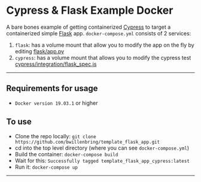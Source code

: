 # Cypress & Flask Example Docker
A bare bones example of getting containerized [Cypress](https://cypress.io) to target a containerized simple [Flask](https://flask.palletsprojects.com) app. `docker-compose.yml` consists of 2 services:
1. `flask`: has a volume mount that allow you to modify the app on the fly by editing [flask/app.py](flask/app.py)
1. `cypress`: has a volume mount that allows you to modify the cypress test [cypress/integration/flask_spec.js](cypress/integration/flask_spec.js)

----
## Requirements for usage
- `Docker version 19.03.1` or higher

## To use
- Clone the repo locally: `git clone https://github.com/bwillenbring/template_flask_app.git`
- cd into the top level directory (where you can see `docker-compose.yml`)
- Build the container: `docker-compose build`
- Wait for this: `Successfully tagged template_flask_app_cypress:latest`
- Run it: `docker-compose up`

----
